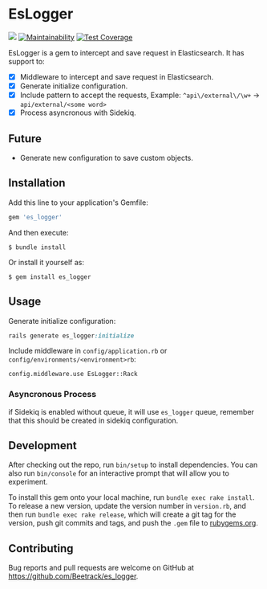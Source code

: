 # EsLogger

![](https://github.com/Beetrack/es-logger/workflows/Github%20Actions/badge.svg?branch=master) [![Maintainability](https://api.codeclimate.com/v1/badges/3b62609b734fa5cb76b2/maintainability)](https://codeclimate.com/github/Beetrack/es-logger/maintainability) [![Test Coverage](https://api.codeclimate.com/v1/badges/3b62609b734fa5cb76b2/test_coverage)](https://codeclimate.com/github/Beetrack/es-logger/test_coverage)

EsLogger is a gem to intercept and save request in Elasticsearch. It has support to:

- [x] Middleware to intercept and save request in Elasticsearch.
- [x] Generate initialize configuration.
- [x] Include pattern to accept the requests, Example: `^api\/external\/\w+` -> `api/external/<some word>`
- [x] Process asyncronous with Sidekiq.

## Future

- Generate new configuration to save custom objects.

## Installation

Add this line to your application's Gemfile:

```ruby
gem 'es_logger'
```

And then execute:

    $ bundle install

Or install it yourself as:

    $ gem install es_logger

## Usage

Generate initialize configuration:

```ruby
rails generate es_logger:initialize
```

Include middleware in `config/application.rb` or `config/environments/<environment>rb`:

`config.middleware.use EsLogger::Rack`

### Asyncronous Process

if Sidekiq is enabled without queue, it will use `es_logger` queue, remember that this should be created in sidekiq configuration.

## Development

After checking out the repo, run `bin/setup` to install dependencies. You can also run `bin/console` for an interactive prompt that will allow you to experiment.

To install this gem onto your local machine, run `bundle exec rake install`. To release a new version, update the version number in `version.rb`, and then run `bundle exec rake release`, which will create a git tag for the version, push git commits and tags, and push the `.gem` file to [rubygems.org](https://rubygems.org).

## Contributing

Bug reports and pull requests are welcome on GitHub at https://github.com/Beetrack/es_logger.

